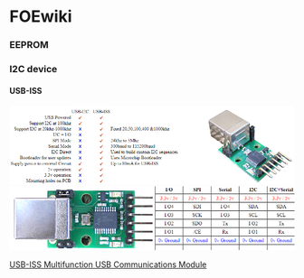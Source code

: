 # FOEwiki
### EEPROM
### I2C device
#### USB-ISS

![](image/usb-iss2.png)  
![](image/usb-iss.png)

[USB-ISS  Multifunction USB Communications Module](https://www.robot-electronics.co.uk/htm/usb_iss_tech.htm)
